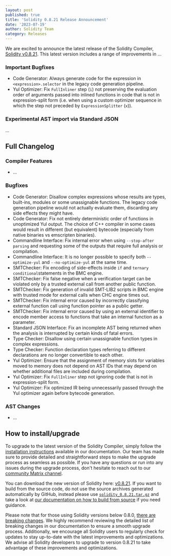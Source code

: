```yaml
---
layout: post
published: true
title: 'Solidity 0.8.21 Release Announcement'
date: '2023-07-19'
author: Solidity Team
category: Releases
---
```


We are excited to announce the latest release of the Solidity Compiler, [Solidity v0.8.21](https://github.com/ethereum/solidity/releases/tag/v0.8.21).
This latest version includes a range of improvements in ...

### Important Bugfixes
- Code Generator: Always generate code for the expression in ``<expression>.selector`` in the legacy code generation pipeline.
- Yul Optimizer: Fix ``FullInliner`` step (``i``) not preserving the evaluation order of arguments passed into inlined functions in code that is not in expression-split form (i.e. when using a custom optimizer sequence in which the step not preceded by ``ExpressionSplitter`` (``x``)).

### Experimental AST import via Standard JSON

...

## Full Changelog

### Compiler Features

- ...

### Bugfixes

-  Code Generator: Disallow complex expressions whose results are types, built-ins, modules or some unassignable functions. The legacy code generation pipeline would not actually evaluate them, discarding any side effects they might have.
- Code Generator: Fix not entirely deterministic order of functions in unoptimized Yul output. The choice of C++ compiler in some cases would result in different (but equivalent) bytecode (especially from native binaries vs emscripten binaries).
- Commandline Interface: Fix internal error when using ``--stop-after parsing`` and requesting some of the outputs that require full analysis or compilation.
- Commandline Interface: It is no longer possible to specify both ``--optimize-yul`` and ``--no-optimize-yul`` at the same time.
- SMTChecker: Fix encoding of side-effects inside ``if`` and ``ternary conditional``statements in the BMC engine.
- SMTChecker: Fix false negative when a verification target can be violated only by a trusted external call from another public function.
- SMTChecker: Fix generation of invalid SMT-LIB2 scripts in BMC engine with trusted mode for external calls when CHC engine times out.
- SMTChecker: Fix internal error caused by incorrectly classifying external function call using function pointer as a public getter.
- SMTChecker: Fix internal error caused by using an external identifier to encode member access to functions that take an internal function as a parameter.
- Standard JSON Interface: Fix an incomplete AST being returned when the analysis is interrupted by certain kinds of fatal errors.
- Type Checker: Disallow using certain unassignable function types in complex expressions.
- Type Checker: Function declaration types referring to different declarations are no longer convertible to each other.
- Yul Optimizer: Ensure that the assignment of memory slots for variables moved to memory does not depend on AST IDs that may depend on whether additional files are included during compilation.
- Yul Optimizer: Fix ``FullInliner`` step not ignoring code that is not in expression-split form.
- Yul Optimizer: Fix optimized IR being unnecessarily passed through the Yul optimizer again before bytecode generation.
  
### AST Changes

- ...

## How to install/upgrade

To upgrade to the latest version of the Solidity Compiler,
simply follow the [installation instructions](https://docs.soliditylang.org/en/v0.8.21/installing-solidity.html) available in our documentation.
Our team has made sure to provide detailed and straightforward steps to make the upgrade process as seamless as possible.
If you have any questions or run into any issues during the upgrade process,
don't hesitate to reach out to our [community Matrix channel](https://matrix.to/#/#ethereum_solidity:gitter.im).

You can download the new version of Solidity here: [v0.8.21](https://github.com/ethereum/solidity/releases/tag/v0.8.21).
If you want to build from the source code, do not use the source archives generated automatically by GitHub,
instead please use [`solidity_0.8.21.tar.gz`](https://github.com/ethereum/solidity/releases/download/v0.8.21/solidity_0.8.21.tar.gz)
and take a look at [our documentation on how to build from source](https://docs.soliditylang.org/en/v0.8.21/installing-solidity.html#building-from-source)
if you need guidance.

Please note that for those using Solidity versions below 0.8.0, [there are breaking changes](https://docs.soliditylang.org/en/v0.8.21/080-breaking-changes.html).
We highly recommend reviewing the detailed list of breaking changes in our documentation to ensure a smooth upgrade process.
Additionally, we encourage all Solidity users to regularly check for updates to stay up-to-date with the latest improvements and optimizations.
We advise all Solidity developers to upgrade to version 0.8.21 to take advantage of these improvements and optimizations.
